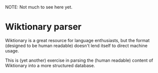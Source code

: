NOTE: Not much to see here yet.

# Wiktionary parser

Wiktionary is a great resource for language enthusiasts, but the format (designed to be human
readable) doesn't lend itself to direct machine usage.

This is (yet another) exercise in parsing the (human readable) content of Wiktionary into a more structured database.

